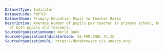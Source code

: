 ```yaml
---
DatasetType: Indicator
DatasetCode: PUPTCH
DatasetName: Primary Education Pupil to Teacher Ratio
Description: Average number of pupils per teacher in primary school, based on headcounts
  of both pupils and teachers.
SourceOrganizationName: World Bank
SourceOrganizationIndicatorCode: SE.PRM.ENRL.TC.ZS
SourceOrganizationURL: https://databrowser.uis.unesco.org/
---
```


